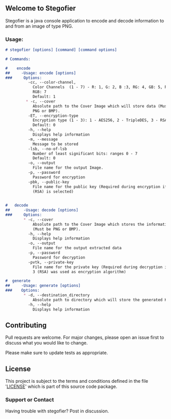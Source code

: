 ## Welcome to Stegofier 

Stegofier is a java console application to encode and decode information to and from an image of type PNG.




### Usage: 
  
```markdown
# stegofier [options] [command] [command options]

# Commands:

#    encode
##     -Usage: encode [options]
###     Options:
          -cc, --color-channel, 
            Color Channels  (1 - 7) - R: 1, G: 2, B :3, RG: 4, GB: 5, RB: 6, 
            RGB: 7
            Default: 1
         * -c, --cover
            Absolute path to the Cover Image which will store data (Must be 
            PNG or BMP).
          -ET, --encryption-type
            Encryption type (1 - 3): 1 - AES256, 2 - TripleDES, 3 - RSA
            Default: 0
          -h, --help
            Displays help information
          -m, --message
            Message to be stored
          -lsb, --no-of-lsb
            Number of least significant bits: ranges 0 - 7
            Default: 0
          -o, --output
            File name for the output Image.
          -p, --password
            Password for encryption
          -pbk, --public-key
            File name for the public key (Required during encryption if -ET=3 
            (RSA) is selected)
            

#   decode
##      -Usage: decode [options]
###     Options:
        * -c, --cover
            Absolute path to the Cover Image which stores the information 
            (Must be PNG or BMP).
          -h, --help
            Displays help information
          -o, --output
            File name for the output extracted data
          -p, --password
            Password for decryption
          -pvtk, --private-key
            File name for the private key (Required during decryption if -ET = 
            3 (RSA) was used as encryption algorithm)

#  generate
##     -Usage: generate [options]
###    Options:
        * -d, --destination_directory
            Absolute path to directory which will store the generated Keys
          -h, --help
            Displays help information


```


## Contributing
Pull requests are welcome. For major changes, please open an issue first to discuss what you would like to change.

Please make sure to update tests as appropriate.

## License
This project is subject to the terms and conditions defined in the file '[LICENSE](https://github.com/Master-COLLiDER/stegofier/blob/master/LICENSE)' which is part of this source code package.

### Support or Contact

Having trouble with stegofier? Post in discussion.
